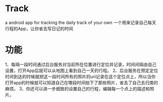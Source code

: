 # Track
a android app for tracking the daily track of your own
一个用来记录自己每天行程的App，让你省去写日记的时间

# 功能
1、每隔一段时间通过后台服务对当前所在位置进行定位并记录，时间间隔由自己设置，打开App后就可以从地图上看到自己一天的行程。
2、后台服务在预定定位时间到达的时候就把这一段时间所有的照片的uri记录在这个定位点上，所以当你打开app的时候就可以知道自己在哪段时间拍下了那些照片，省去了自己去归类的麻烦。
3、你还可以进一步细致的设置自己的行程，编辑每一个点上的描述和照片。
